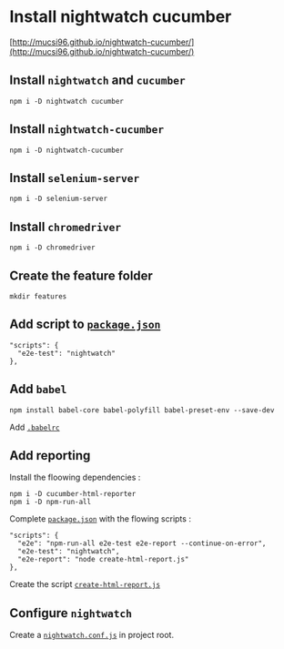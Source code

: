 # Install nightwatch cucumber

[http://mucsi96.github.io/nightwatch-cucumber/](http://mucsi96.github.io/nightwatch-cucumber/)

## Install `nightwatch` and `cucumber`

```
npm i -D nightwatch cucumber
```
## Install `nightwatch-cucumber`

```
npm i -D nightwatch-cucumber
```

## Install `selenium-server`

```
npm i -D selenium-server
```

## Install `chromedriver`

```
npm i -D chromedriver
```

## Create the feature folder

```
mkdir features
```

## Add script to [`package.json`](../package.json)

```
"scripts": {
  "e2e-test": "nightwatch"
},
```

## Add `babel`

```
npm install babel-core babel-polyfill babel-preset-env --save-dev
```

Add [`.babelrc`](../.babelrc)


## Add reporting

Install the floowing dependencies :
```
npm i -D cucumber-html-reporter
npm i -D npm-run-all
```
Complete [`package.json`](../package.json) with the flowing scripts :

```
"scripts": {
  "e2e": "npm-run-all e2e-test e2e-report --continue-on-error",
  "e2e-test": "nightwatch",
  "e2e-report": "node create-html-report.js"
},
```

Create the script [`create-html-report.js`](../create-html-report.js)

## Configure `nightwatch`

Create a [`nightwatch.conf.js`](../nightwatch.conf.js) in project root.
